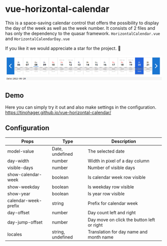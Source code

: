 # vue-horizontal-calendar

This is a space-saving calendar control that offers the possibility to display the day of the week as well as the week number.
It consists of 2 files and has only the dependency to the quasar framework. `HorizontalCalendar.vue` and `HorizontalCalendarDay.vue`

If you like it we would appreciate a star for the project. 🌟

![Horizontal Calendar](/doc/calendar-preview.png)

## Demo

Here you can simply try it out and also make settings in the configuration.<br>
https://tinohager.github.io/vue-horizontal-calendar/

## Configuration

| Props | Type | Description |
|---|---|---|
| model-value | Date, undefined | The selected date |
| day-width | number | Width in pixel of a day column |
| visible-days | number | Number of visible days |
| show-calendar-week | boolean | Is calendar week row visible |
| show-weekday | boolean | Is weekday row visible |
| show-year | boolean | Is year row visible |
| calendar-week-prefix | string | Prefix for calendar week |
| day-offset | number | Day count left and right |
| day-jump-offset | number | Day move on click the button left or right |
| locales | string, undefined | Translation for day name and month name |
